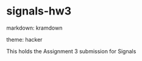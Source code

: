 # signals-hw3
markdown: kramdown 

theme: hacker 

This holds the Assignment 3 submission for Signals 
